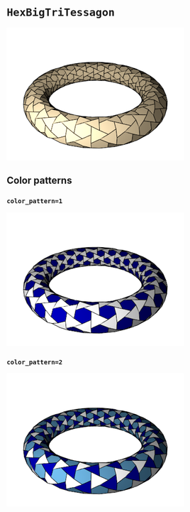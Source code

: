 # `HexBigTriTessagon`

![HexBigTriTessagon](images/hex_big_tri_tessagon.png)

## Color patterns

### `color_pattern=1`

![HexBigTriTessagon color pattern 1](images/hex_big_tri_tessagon_color1.png)

### `color_pattern=2`

![HexBigTriTessagon color pattern 2](images/hex_big_tri_tessagon_color2.png)
